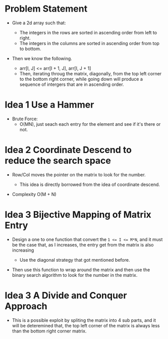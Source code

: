 # Problem Statement

* Give a 2d array such that:
  * The integers in the rows are sorted in ascending order from left to right.
  * The integers in the columns are sorted in ascending order from top to bottom.

* Then we know the following.
  * arr[I, J] <= arr[I + 1, J], arr[I, J + 1]
  * Then, iterating throug the matrix, diagonally, from the top left corner to the bottom right corner, while going
  down will produce a sequence of intergers that are in ascending order.

# Idea 1 Use a Hammer

* Brute Force:
  * O(MN), just seach each entry for the element and see if it's there or not.

# Idea 2 Coordinate Descend to reduce the search space

* Row/Col moves the pointer on the matrix to look for the number. 
  * This idea is directly borrowed from the idea of coordinate descend. 
  
* Complexity O(M + N)

# Idea 3 Bijective Mapping of Matrix Entry

* Design a one to one function that convert the `1 <= I <= M*N`, and it must be the case that, as I increases, the
entry get from the matrix is also increasing
  * Use the diagonal strategy that got mentioned before.

* Then use this function to wrap around the matrix and then use the binary search algorithm to look for the number in
the matrix.

# Idea 3 A Divide and Conquer Approach

* This is a possible exploit by spliting the matrix into 4 sub parts, and it will be deteremined that, the 
top left corner of the matrix is always less than the bottom right corner matrix. 

